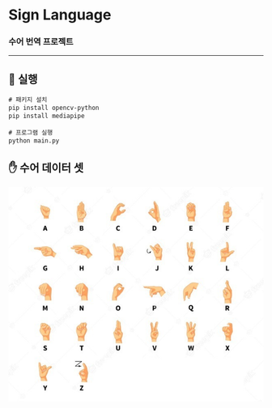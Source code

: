 # Sign Language

### 수어 번역 프로젝트

---

## :book: 실행

```
# 패키지 설치
pip install opencv-python
pip install mediapipe

# 프로그램 실행
python main.py
```

## :hand: 수어 데이터 셋 
![data](https://github.com/hyunmin0317/Sign-Language/blob/main/project/alpha/dataset/alphabet.jpg?raw=true)